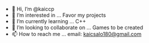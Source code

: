 - 👋 Hi, I’m @kaiccp
- 👀 I’m interested in ... Favor my projects
- 🌱 I’m currently learning ... C++
- 💞️ I’m looking to collaborate on ... Games to be created
- 📫 How to reach me ... email: kaicsalo180@gmail.com

<!---
kaiccp/kaiccp is a ✨ special ✨ repository because its `README.md` (this file) appears on your GitHub profile.
You can click the Preview link to take a look at your changes.
--->
